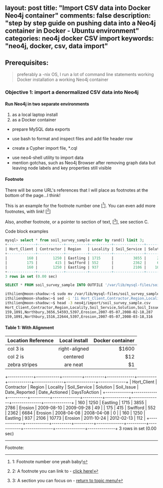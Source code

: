 layout: post
title: "Import CSV data into Docker Neo4j container"
comments: false
description: "step by step guide on pushing data into a Neo4j container in Docker - Ubuntu environment"
categories: neo4j docker CSV import
keywords: "neo4j, docker, csv, data import"
---

## Prerequisites:

> preferably a -nix OS, I run a lot of command line statements
> working Docker installation
> a working Neo4j container


### Objective 1: import a denormalized CSV data into Neo4j

#### Run Neo4j in two separate environments 

1. as a local laptop install
2. as a Docker container

* prepare MySQL data exports
- use bash to format and inspect files and add file header row
+ create a Cypher import file, \*.cql
- use neo4-shell utility to import data
- mention gotchas, such as Neo4j Browser after removing graph data but leaving node labels and key properties still visible

#### Footnote

There will be some URL's references that I will place as footnotes at the bottom of the page...I think! 

This is an example for the footnote number one [[^1]]. You can even add more footnotes, with link! [[^2]]

Also, another footnote, or a pointer to section of text, [[^3]], see section C. 

<div class="divider">Code block examples</div>

```sql
mysql> select * from soil_survey_sample order by rand() limit 3;
+-------------+------------+----------+----------+--------------+----------+------------+---------------+---------------+--------------+
| Hort_Client | Contractor | Region   | Locality | Soil_Service | Solution | Soil_Issue | Date_Reported | Date_Actioned | DaysToAction |
+-------------+------------+----------+----------+--------------+----------+------------+---------------+---------------+--------------+
|         160 |       1250 | Eastling | 1715     |         3855 |     2786 | Erosion    | 2009-08-10    | 2009-09-28    |           49 |
|         175 |        415 | Swifford | 552      |         2362 |     6684 | Erosion    | 2008-04-08    | 2008-04-08    |            0 |
|         160 |       1250 | Eastling | 937      |         2106 |    10773 | Erosion    | 2011-10-24    | 2012-02-13    |          112 |
+-------------+------------+----------+----------+--------------+----------+------------+---------------+---------------+--------------+
3 rows in set (0.00 sec)

```

```sql
SELECT * FROM soil_survey_sample INTO OUTFILE '/var/lib/mysql-files/soil_survey_sample.csv' FIELDS TERMINATED BY ',' LINES TERMINATED BY '\n';
```

```bash
ithilien@moon-shadow:~$ sudo mv /var/lib/mysql-files/soil_survey_sample.csv neo4j/import/
ithilien@moon-shadow:~$ sed -i '1i Hort_Client,Contractor,Region,Locality,Soil_Service,Solution,Soil_Issue,Date_Reported,Date_Actioned,DaysToAction' neo4j/import/soil_survey_sample.csv 
ithilien@moon-shadow:~$ head -3 neo4j/import/soil_survey_sample.csv 
Hort_Client,Contractor,Region,Locality,Soil_Service,Solution,Soil_Issue,Date_Reported,Date_Actioned,DaysToAction
159,1091,Northbury,3656,54593,5397,Erosion,2007-05-07,2008-02-18,287
159,1091,Northbury,1516,22644,5397,Erosion,2007-05-07,2008-03-18,316
```

#### Table 1: With Alignment

| Location Reference        | Local install          | Docker container  |
| ------------------------- |:----------------------:| -----------------:|
| col 3 is      | right-aligned | $1600 |
| col 2 is      | centered      |   $12 |
| zebra stripes | are neat      |    $1 |

+-------------+------------+----------+----------+--------------+----------+------------+---------------+---------------+--------------+
| Hort_Client | Contractor | Region   | Locality | Soil_Service | Solution | Soil_Issue | Date_Reported | Date_Actioned | DaysToAction |
+-------------+------------+----------+----------+--------------+----------+------------+---------------+---------------+--------------+
|         160 |       1250 | Eastling | 1715     |         3855 |     2786 | Erosion    | 2009-08-10    | 2009-09-28    |           49 |
|         175 |        415 | Swifford | 552      |         2362 |     6684 | Erosion    | 2008-04-08    | 2008-04-08    |            0 |
|         160 |       1250 | Eastling | 937      |         2106 |    10773 | Erosion    | 2011-10-24    | 2012-02-13    |          112 |
+-------------+------------+----------+----------+--------------+----------+------------+---------------+---------------+--------------+
3 rows in set (0.00 sec)

---
Footnote:

[^1]: 1: Footnote number one yeah baby!

[^2]: 2: A footnote you can link to - [click here!](#)

[^3]: 3: A section you can focus on - [return to topic menu!](#)

